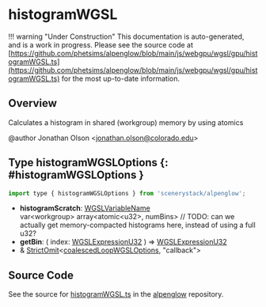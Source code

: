 # histogramWGSL

!!! warning "Under Construction"
    This documentation is auto-generated, and is a work in progress. Please see the source code at
    [https://github.com/phetsims/alpenglow/blob/main/js/webgpu/wgsl/gpu/histogramWGSL.ts](https://github.com/phetsims/alpenglow/blob/main/js/webgpu/wgsl/gpu/histogramWGSL.ts) for the most up-to-date information.

## Overview

Calculates a histogram in shared (workgroup) memory by using atomics

@author Jonathan Olson &lt;jonathan.olson@colorado.edu&gt;

## Type histogramWGSLOptions {: #histogramWGSLOptions }


```js
import type { histogramWGSLOptions } from 'scenerystack/alpenglow';
```


- **histogramScratch**: [WGSLVariableName](../alpenglow/WGSLString.md#WGSLVariableName)
<br>  var&lt;workgroup&gt; array&lt;atomic&lt;u32&gt;, numBins&gt; // TODO: can we actually get memory-compacted histograms here, instead of using a full u32?
- **getBin**: ( index: [WGSLExpressionU32](../alpenglow/WGSLString.md#WGSLExpressionU32) ) =&gt; [WGSLExpressionU32](../alpenglow/WGSLString.md#WGSLExpressionU32)
- &amp; [StrictOmit](../phet-core/StrictOmit.md)&lt;[coalescedLoopWGSLOptions](../alpenglow/coalescedLoopWGSL.md#coalescedLoopWGSLOptions), "callback"&gt;




## Source Code

See the source for [histogramWGSL.ts](https://github.com/phetsims/alpenglow/blob/main/js/webgpu/wgsl/gpu/histogramWGSL.ts) in the [alpenglow](https://github.com/phetsims/alpenglow) repository.

